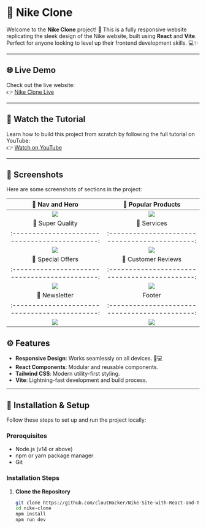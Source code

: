 # 🏀 Nike Clone

Welcome to the **Nike Clone** project! 🚀 This is a fully responsive website replicating the sleek design of the Nike website, built using **React** and **Vite**. Perfect for anyone looking to level up their frontend development skills. 💻✨

---

## 🌐 Live Demo

Check out the live website:  
👉 [Nike Clone Live](https://your-live-site-link.com)

---

## 🎥 Watch the Tutorial

Learn how to build this project from scratch by following the full tutorial on YouTube:  
👉 [Watch on YouTube](https://youtu.be/tS7upsfuxmo?feature=shared)

---

## 📸 Screenshots

Here are some screenshots of sections in the project:

|                🔹 Nav and Hero                 |              🔹 Popular Products               |
| :--------------------------------------------: | :--------------------------------------------: |
|  ![](assets/screenshots/nav-hero-section.png)  |  ![](assets/screenshots/popular-products.png)  |
|                🔹 Super Quality                |                  🔹 Services                   |
| :--------------------------------------------: | :--------------------------------------------: |
|   ![](assets/screenshots/super-quality.png)    |      ![](assets/screenshots/services.png)      |
|               🔹 Special Offers                |              🔹 Customer Reviews               |
| :--------------------------------------------: | :--------------------------------------------: |
|   ![](assets/screenshots/special-offers.png)   |  ![](assets/screenshots/customer-reviews.png)  |
|                 🔹 Newsletter                  |                     Footer                     |
| :--------------------------------------------: | :--------------------------------------------: |
|     ![](assets/screenshots/subscribe.png)      |       ![](assets/screenshots/footer.png)       |

## ⚙️ Features

- **Responsive Design**: Works seamlessly on all devices. 📱💻
- **React Components**: Modular and reusable components.
- **Tailwind CSS**: Modern utility-first styling.
- **Vite**: Lightning-fast development and build process.

---

## 🚀 Installation & Setup

Follow these steps to set up and run the project locally:

### Prerequisites

- Node.js (v14 or above)
- npm or yarn package manager
- Git

### Installation Steps

1. **Clone the Repository**
   ```bash
   git clone https://github.com/cloutHacker/Nike-Site-with-React-and-TailwindCss.git
   cd nike-clone
   npm install
   npm run dev
   ```
